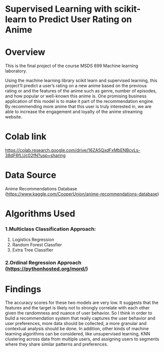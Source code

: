 # Supervised Learning with scikit-learn to Predict User Rating on Anime

# Overview
This is the final project of the course MSDS 699 Machine learning laboratory.

Using the machine learning library scikit learn and supervised learning, this project’ll predict a user’s rating on a new anime based on the previous rating or and the features of the anime such as genre, number of episodes, and how popular or well-known this anime is. One promising business application of this model is to make it part of the recommendation engine. By recommending more anime that this user is truly interested in, we are able to increase the engagement and loyalty of the anime streaming website. 

# Colab link
https://colab.research.google.com/drive/16ZA5QxdFxMbENBcvLs-38dF6fLUc02fN?usp=sharing

# Data Source
Anime Recommendations Database (https://www.kaggle.com/CooperUnion/anime-recommendations-database)

# Algorithms Used
### 1.Multiclass Classification Approach:
1. Logistics Regression
2. Random Forest Classfier
3. Extra Tree Classifier
### 2.Ordinal Regression Approach (https://pythonhosted.org/mord/)

# Findings
The accuracy scores for these two models are very low. It suggests that the features and the target is likely not to strongly correlate with each other given the randomness and nuance of user behavior. So I think in order to build a recommendation system that really captures the user behavior and user preferences, more data should be collected, a more granular and contextual analysis should be done. In addition, other kinds of machine learning algorithms can be considered, like unsupervised learning, KNN clustering across data from multiple users, and assigning users to segments where they share similar patterns and preferences.


